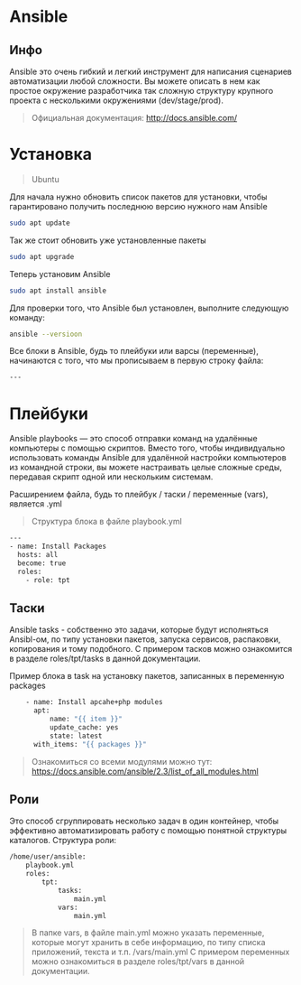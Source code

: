 # Ansible

## Инфо

Ansible это очень гибкий и легкий инструмент для написания сценариев автоматизации любой сложности. Вы можете описать в нем как простое окружение разработчика так сложную структуру крупного проекта с несколькими окружениями (dev/stage/prod).

> Официальная документация: http://docs.ansible.com/
# Установка

> Ubuntu

Для начала нужно обновить список пакетов для установки, чтобы гарантировано получить последнюю версию нужного нам Ansible
```bash
sudo apt update
```
Так же стоит обновить уже установленные пакеты
```bash
sudo apt upgrade
```

Теперь установим Ansible
```bash
sudo apt install ansible
```
Для проверки того, что Ansible был установлен, выполните следующую команду:
```bash
ansible --versioon
```

Все блоки в Ansible, будь то плейбуки или варсы (переменные), начинаются с того, что мы прописываем в первую строку файла:
```bash
---
```
# Плейбуки

Ansible playbooks — это способ отправки команд на удалённые компьютеры с помощью скриптов. Вместо того, чтобы индивидуально использовать команды Ansible для удалённой настройки компьютеров из командной строки, вы можете настраивать целые сложные среды, передавая скрипт одной или нескольким системам.

Расширением файла, будь то плейбук / таски / переменные (vars), является .yml

> Структура блока в файле playbook.yml
```bash
---
- name: Install Packages
  hosts: all
  become: true
  roles:
    - role: tpt
```

## Таски

Ansible tasks - собственно это задачи, которые будут исполняться Ansibl-ом, по типу установки пакетов, запуска сервисов, распаковки, копирования и тому подобного.
С примером тасков можно ознакомится в разделе roles/tpt/tasks в данной документации.

Пример блока в task на установку пакетов, записанных в переменную packages
```bash
    - name: Install apcahe+php modules 
      apt:
          name: "{{ item }}" 
          update_cache: yes
          state: latest
      with_items: "{{ packages }}"
```

> Ознакомиться со всеми модулями можно тут: https://docs.ansible.com/ansible/2.3/list_of_all_modules.html

## Роли

Это способ сгруппировать несколько задач в один контейнер, чтобы эффективно автоматизировать работу с помощью понятной структуры каталогов.
Структура роли:
```bash
/home/user/ansible:
    playbook.yml
    roles:
        tpt:
            tasks:
                main.yml
            vars:
                main.yml
```
>В папке vars, в файле main.yml можно указать переменные, которые могут хранить в себе информацию, по типу списка приложений, текста и т.п.
/vars/main.yml
С примером переменных можно ознакомиться в разделе roles/tpt/vars в данной документации.


 



